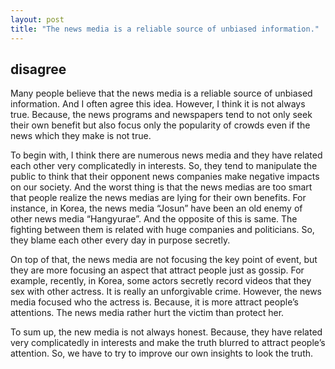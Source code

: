 ```yaml
---
layout: post
title: "The news media is a reliable source of unbiased information."
---
```


## disagree
Many people believe that the news media is a reliable source of unbiased information. And I often agree this idea. However, I think it is not always true. Because, the news programs and newspapers tend to not only seek their own benefit but also focus only the popularity of crowds even if the news which they make is not true.

To begin with, I think there are numerous news media and they have related each other very complicatedly in interests. So, they tend to manipulate the public to think that their opponent news companies make negative impacts on our society. And the worst thing is that the news medias are too smart that people realize the news medias are lying for their own benefits. For instance, in Korea, the news media “Josun” have been an old enemy of other news media “Hangyurae”. And the opposite of this is same. The fighting between them is related with huge companies and politicians. So, they blame each other every day in purpose secretly.

On top of that, the news media are not focusing the key point of event, but they are more focusing an aspect that attract people just as gossip. For example, recently, in Korea, some actors secretly record videos that they sex with other actress. It is really an unforgivable crime. However, the news media focused who the actress is. Because, it is more attract people’s attentions. The news media rather hurt the victim than protect her.

To sum up, the new media is not always honest. Because, they have related very complicatedly in interests and make the truth blurred to attract people’s attention. So, we have to try to improve our own insights to look the truth.
